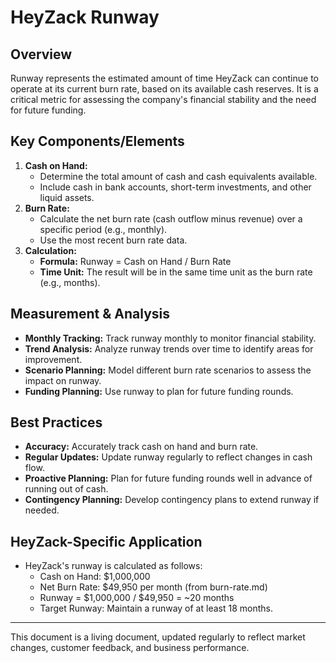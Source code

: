# HeyZack Runway

## Overview

Runway represents the estimated amount of time HeyZack can continue to operate at its current burn rate, based on its available cash reserves. It is a critical metric for assessing the company's financial stability and the need for future funding.

## Key Components/Elements

1.  **Cash on Hand:**
    -   Determine the total amount of cash and cash equivalents available.
    -   Include cash in bank accounts, short-term investments, and other liquid assets.
2.  **Burn Rate:**
    -   Calculate the net burn rate (cash outflow minus revenue) over a specific period (e.g., monthly).
    -   Use the most recent burn rate data.
3.  **Calculation:**
    -   **Formula:** Runway = Cash on Hand / Burn Rate
    -   **Time Unit:** The result will be in the same time unit as the burn rate (e.g., months).

## Measurement & Analysis

-   **Monthly Tracking:** Track runway monthly to monitor financial stability.
-   **Trend Analysis:** Analyze runway trends over time to identify areas for improvement.
-   **Scenario Planning:** Model different burn rate scenarios to assess the impact on runway.
-   **Funding Planning:** Use runway to plan for future funding rounds.

## Best Practices

-   **Accuracy:** Accurately track cash on hand and burn rate.
-   **Regular Updates:** Update runway regularly to reflect changes in cash flow.
-   **Proactive Planning:** Plan for future funding rounds well in advance of running out of cash.
-   **Contingency Planning:** Develop contingency plans to extend runway if needed.

## HeyZack-Specific Application

-   HeyZack's runway is calculated as follows:
    -   Cash on Hand: \$1,000,000
    -   Net Burn Rate: \$49,950 per month (from burn-rate.md)
    -   Runway = \$1,000,000 / \$49,950 = ~20 months
    -   Target Runway: Maintain a runway of at least 18 months.

---

This document is a living document, updated regularly to reflect market changes, customer feedback, and business performance.
